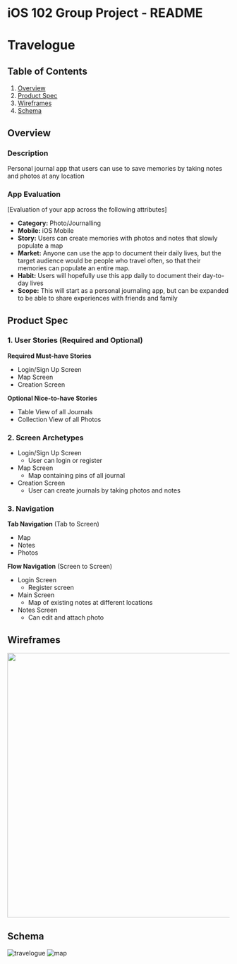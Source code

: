 # iOS 102 Group Project - README

# Travelogue

## Table of Contents
1. [Overview](#Overview)
1. [Product Spec](#Product-Spec)
1. [Wireframes](#Wireframes)
2. [Schema](#Schema)
    
## Overview
### Description
Personal journal app that users can use to save memories by taking notes and photos at any location

### App Evaluation
[Evaluation of your app across the following attributes]
- **Category:** 
Photo/Journalling 
- **Mobile:** 
iOS Mobile
- **Story:**
Users can create memories with photos and notes that slowly populate a map
- **Market:** 
Anyone can use the app to document their daily lives, but the target audience would be people who travel often, so that their memories can populate an entire map.
- **Habit:**
Users will hopefully use this app daily to document their day-to-day lives
- **Scope:** 
This will start as a personal journaling app, but can be expanded to be able to share experiences with friends and family

## Product Spec

### 1. User Stories (Required and Optional)

**Required Must-have Stories**

* Login/Sign Up Screen
* Map Screen
* Creation Screen

**Optional Nice-to-have Stories**

* Table View of all Journals
* Collection View of all Photos

### 2. Screen Archetypes

* Login/Sign Up Screen
   * User can login or register 
* Map Screen
   * Map containing pins of all journal
* Creation Screen
   * User can create journals by taking photos and notes

### 3. Navigation

**Tab Navigation** (Tab to Screen)

* Map
* Notes
* Photos

**Flow Navigation** (Screen to Screen)

* Login Screen
   * Register screen
* Main Screen
   * Map of existing notes at different locations
* Notes Screen
   * Can edit and attach photo

## Wireframes
<img src="https://i.imgur.com/SnV701b.png" width=600>

## Schema 
![travelogue](https://user-images.githubusercontent.com/109322859/234120266-c7d55a96-a7bf-44c9-afe9-4b09e117da60.gif)
![map](https://user-images.githubusercontent.com/109322859/234120318-cf4aa6bc-dca1-40c9-8b0f-2d82b04f894f.gif)

